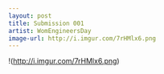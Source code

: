 ```yaml
---
layout: post
title: Submission 001
artist: WomEngineersDay
image-url: http://i.imgur.com/7rHMlx6.png
---
```


!(http://i.imgur.com/7rHMlx6.png)
